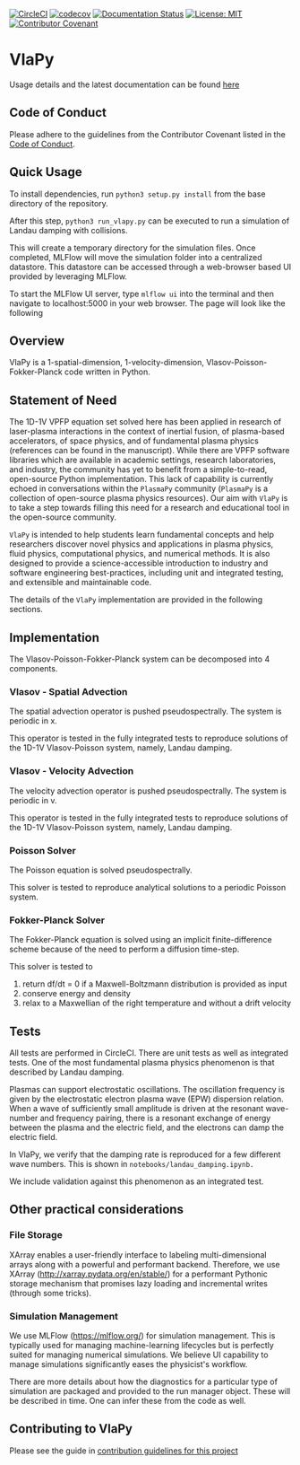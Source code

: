 [![CircleCI](https://circleci.com/gh/joglekara/VlaPy.svg?style=shield)](https://circleci.com/gh/joglekara/VlaPy)
[![codecov](https://codecov.io/gh/joglekara/VlaPy/branch/master/graph/badge.svg)](https://codecov.io/gh/joglekara/VlaPy)
[![Documentation Status](https://readthedocs.org/projects/vlapy/badge/?version=latest)](https://vlapy.readthedocs.io/en/latest/?badge=latest)
[![License: MIT](https://img.shields.io/badge/License-MIT-yellow.svg)](https://opensource.org/licenses/MIT)
[![Contributor Covenant](https://img.shields.io/badge/Contributor%20Covenant-v2.0%20adopted-ff69b4.svg)](CODE_OF_CONDUCT.md)
# VlaPy

Usage details and the latest documentation can be found [here](https://vlapy.readthedocs.io/en/latest/)

## Code of Conduct
Please adhere to the guidelines from the Contributor Covenant listed in the [Code of Conduct](CODE_OF_CONDUCT.md).

## Quick Usage
To install dependencies, run ``python3 setup.py install`` from the base directory of the repository.

After this step, ``python3 run_vlapy.py`` can be executed to run a simulation of Landau damping with collisions.

This will create a temporary directory for the simulation files. Once completed, MLFlow will move the simulation folder into a centralized datastore. This datastore can be accessed through a web-browser based UI provided by leveraging MLFlow.

To start the MLFlow UI server, type ``mlflow ui`` into the terminal and then navigate to localhost:5000 in your web browser. The page will look like the following

## Overview
VlaPy is a 1-spatial-dimension, 1-velocity-dimension, Vlasov-Poisson-Fokker-Planck code written in Python. 

## Statement of Need
The 1D-1V VPFP equation set solved here has been applied in research of laser-plasma interactions in the context of 
inertial fusion, of plasma-based accelerators, of space physics, and of fundamental plasma physics (references 
can be found in the manuscript).  While there are VPFP software libraries which are available in academic settings, 
research laboratories, and industry, the community has yet to benefit from a simple-to-read, open-source Python 
implementation. This lack of capability is currently echoed in conversations within the ``PlasmaPy`` community 
(``PlasmaPy`` is a collection of open-source plasma physics resources). Our aim with ``VlaPy`` is to take a step 
towards filling this need for a research and educational tool in the open-source community.

``VlaPy`` is intended to help students learn fundamental concepts and help researchers discover novel physics and 
applications in plasma physics, fluid physics, computational physics, and numerical methods.  It is also designed to 
provide a science-accessible introduction to industry and software engineering best-practices, including unit and 
integrated testing, and extensible and maintainable code. 

The details of the ``VlaPy`` implementation are provided in the following sections. 

## Implementation
The Vlasov-Poisson-Fokker-Planck system can be decomposed into 4 components.

### Vlasov - Spatial Advection
The spatial advection operator is pushed pseudospectrally. The system is periodic in x. 

This operator is tested in the fully integrated tests to reproduce solutions of the 
1D-1V Vlasov-Poisson system, namely, Landau damping.

### Vlasov - Velocity Advection
The velocity advection operator is pushed pseudospectrally. The system is periodic in v.

This operator is tested in the fully integrated tests to reproduce solutions of the 
1D-1V Vlasov-Poisson system, namely, Landau damping.

 
### Poisson Solver
The Poisson equation is solved pseudospectrally. 

This solver is tested to reproduce analytical solutions to a periodic Poisson system.


### Fokker-Planck Solver
The Fokker-Planck equation is solved using an implicit finite-difference scheme because of the need to perform a 
diffusion time-step. 

This solver is tested to 
1) return df/dt = 0 if a Maxwell-Boltzmann distribution is provided as input 
2) conserve energy and density
3) relax to a Maxwellian of the right temperature and without a drift velocity

## Tests
All tests are performed in CircleCI. There are unit tests as well as integrated tests.
One of the most fundamental plasma physics phenomenon is that described by Landau damping. 

Plasmas can support electrostatic oscillations. The oscillation frequency is given by the electrostatic electron 
plasma wave (EPW) dispersion relation. When a wave of sufficiently small amplitude is driven at the resonant 
wave-number and frequency pairing, there is a resonant exchange of energy between the plasma and the electric field, 
and the electrons can damp the electric field.

In VlaPy, we verify that the damping rate is reproduced for a few different wave numbers. 
This is shown in `notebooks/landau_damping.ipynb.`

We include validation against this phenomenon as an integrated test.

## Other practical considerations
### File Storage
XArray enables a user-friendly interface to labeling multi-dimensional arrays along with a powerful and performant
backend. Therefore, we use XArray (http://xarray.pydata.org/en/stable/) for a performant Pythonic storage mechanism 
that promises lazy loading and incremental writes (through some tricks).

### Simulation Management
We use MLFlow (https://mlflow.org/) for simulation management. This is typically used for managing machine-learning
lifecycles but is perfectly suited for managing numerical simulations. We believe UI capability to manage simulations
significantly eases the physicist's workflow. 

There are more details about how the diagnostics for a particular type of simulation are packaged and provided to
the run manager object. These will be described in time. One can infer these from the code as well. 

## Contributing to VlaPy
Please see the guide in [contribution guidelines for this project](CONTRIBUTING.md)
